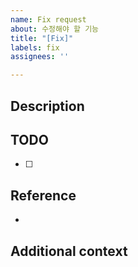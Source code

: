 ```yaml
---
name: Fix request
about: 수정해야 할 기능
title: "[Fix]"
labels: fix
assignees: ''

---
```


## Description
<!-- 수정하고자 하는 내용에 대해 설명해주세요 -->

## TODO
<!-- 해야 할 일을 작성해주세요 -->
- [ ]

## Reference
<!-- 참고 자료나 bug issue가 있다면 작성해주세요 -->
- 

## Additional context
<!-- 추가적인 내용이 있다면 작성해주세요 -->
